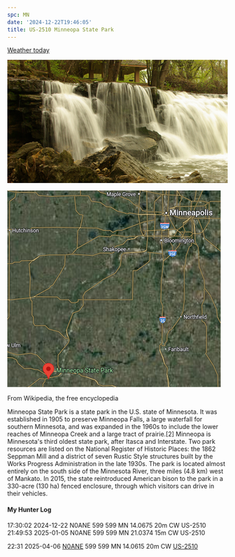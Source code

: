 ```yaml
---
spc: MN
date: '2024-12-22T19:46:05'
title: US-2510 Minneopa State Park
---
```


[Weather today](https://weawow.com/c9874706)

![pasted_image.png](/static/pasted_image_0104.png)

![pasted_image001.png](/static/pasted_image001_0086.png)

From Wikipedia, the free encyclopedia

Minneopa State Park is a state park in the U.S. state of Minnesota. It was established in 1905 to preserve Minneopa Falls, a large waterfall for southern Minnesota, and was expanded in the 1960s to include the lower reaches of Minneopa Creek and a large tract of prairie.[2] Minneopa is Minnesota's third oldest state park, after Itasca and Interstate. Two park resources are listed on the National Register of Historic Places: the 1862 Seppman Mill and a district of seven Rustic Style structures built by the Works Progress Administration in the late 1930s. The park is located almost entirely on the south side of the Minnesota River, three miles (4.8 km) west of Mankato. In 2015, the state reintroduced American bison to the park in a 330-acre (130 ha) fenced enclosure, through which visitors can drive in their vehicles.



#### My Hunter Log
17:30:02    2024-12-22    N0ANE    599    599    MN    14.0675    20m    CW    US-2510
21:49:53    2025-01-05    N0ANE    599    599    MN    21.0374    15m    CW    US-2510


22:31    2025-04-06    [N0ANE](https://qrz.com/db/N0ANE)    599    599    MN    14.0615    20m    CW    [US-2510](https://pota.app/#/park/US-2510)